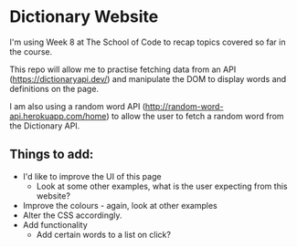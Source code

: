 # Dictionary Website

I'm using Week 8 at The School of Code to recap topics covered so far in the course. 

This repo will allow me to practise fetching data from an API (https://dictionaryapi.dev/) and manipulate the DOM to display words and definitions on the page.


I am also using a random word API (http://random-word-api.herokuapp.com/home) to allow the user to fetch a random word from the Dictionary API.

## Things to add:

- I'd like to improve the UI of this page
    - Look at some other examples, what is the user expecting from this website?
- Improve the colours - again, look at other examples 
- Alter the CSS accordingly.
- Add functionality
     - Add certain words to a list on click? 
